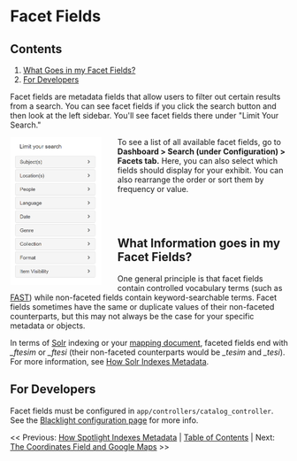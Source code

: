# Facet Fields

## Contents
1. [What Goes in my Facet Fields?](#what-information-goes-in-my-facet-fields)
2. [For Developers](#for-developers)

Facet fields are metadata fields that allow users to filter out certain results from a search. You can see facet fields if you click the search button and then look at the left sidebar. You'll see facet fields there under "Limit Your Search."

<img align="left" src="facets_bar.png" width="33%" style="padding-right: 2em;" />

To see a list of all available facet fields, go to **Dashboard > Search (under Configuration) > Facets tab.** Here, you can also select which fields should display for your exhibit. You can also rearrange the order or sort them by frequency or value.

<br/>
<br/>

## What Information goes in my Facet Fields?
One general principle is that facet fields contain controlled vocabulary terms (such as [FAST](https://www.oclc.org/research/themes/data-science/fast.html)) while non-faceted fields contain keyword-searchable terms. Facet fields sometimes have the same or duplicate values of their non-faceted counterparts, but this may not always be the case for your specific metadata or objects.

In terms of [Solr](../glossary/README.md#solr) indexing or your [mapping document](../mapping_document), faceted fields end with *\_ftesim* or *\_ftesi* (their non-faceted counterparts would be *\_tesim* and *\_tesi*). For more information, see [How Solr Indexes Metadata](../how_solr_indexes_metadata).

## For Developers
Facet fields must be configured in `app/controllers/catalog_controller`. See the [Blacklight configuration page](https://github.com/projectblacklight/blacklight/wiki/Configuration---Facet-Fields) for more info.

<< Previous: [How Spotlight Indexes Metadata](../how_solr_indexes_metadata)  |
[Table of Contents](../README.md#table-of-contents)  |
Next: [The Coordinates Field and Google Maps](coordinates_field) >>
